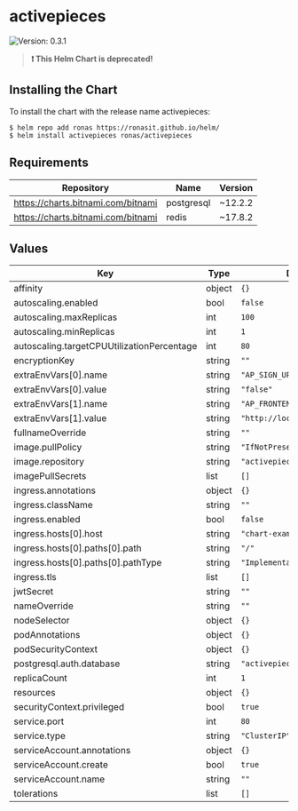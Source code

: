 # activepieces

![Version: 0.3.1](https://img.shields.io/badge/Version-0.3.1-informational?style=flat-square)

> **:exclamation: This Helm Chart is deprecated!**

## Installing the Chart

To install the chart with the release name activepieces:

```console
$ helm repo add ronas https://ronasit.github.io/helm/
$ helm install activepieces ronas/activepieces
```

## Requirements

| Repository | Name | Version |
|------------|------|---------|
| https://charts.bitnami.com/bitnami | postgresql | ~12.2.2 |
| https://charts.bitnami.com/bitnami | redis | ~17.8.2 |

## Values

| Key | Type | Default | Description |
|-----|------|---------|-------------|
| affinity | object | `{}` |  |
| autoscaling.enabled | bool | `false` |  |
| autoscaling.maxReplicas | int | `100` |  |
| autoscaling.minReplicas | int | `1` |  |
| autoscaling.targetCPUUtilizationPercentage | int | `80` |  |
| encryptionKey | string | `""` |  |
| extraEnvVars[0].name | string | `"AP_SIGN_UP_ENABLED"` |  |
| extraEnvVars[0].value | string | `"false"` |  |
| extraEnvVars[1].name | string | `"AP_FRONTEND_URL"` |  |
| extraEnvVars[1].value | string | `"http://localhost:8080/"` |  |
| fullnameOverride | string | `""` |  |
| image.pullPolicy | string | `"IfNotPresent"` |  |
| image.repository | string | `"activepieces/activepieces"` |  |
| imagePullSecrets | list | `[]` |  |
| ingress.annotations | object | `{}` |  |
| ingress.className | string | `""` |  |
| ingress.enabled | bool | `false` |  |
| ingress.hosts[0].host | string | `"chart-example.local"` |  |
| ingress.hosts[0].paths[0].path | string | `"/"` |  |
| ingress.hosts[0].paths[0].pathType | string | `"ImplementationSpecific"` |  |
| ingress.tls | list | `[]` |  |
| jwtSecret | string | `""` |  |
| nameOverride | string | `""` |  |
| nodeSelector | object | `{}` |  |
| podAnnotations | object | `{}` |  |
| podSecurityContext | object | `{}` |  |
| postgresql.auth.database | string | `"activepieces"` |  |
| replicaCount | int | `1` |  |
| resources | object | `{}` |  |
| securityContext.privileged | bool | `true` |  |
| service.port | int | `80` |  |
| service.type | string | `"ClusterIP"` |  |
| serviceAccount.annotations | object | `{}` |  |
| serviceAccount.create | bool | `true` |  |
| serviceAccount.name | string | `""` |  |
| tolerations | list | `[]` |  |